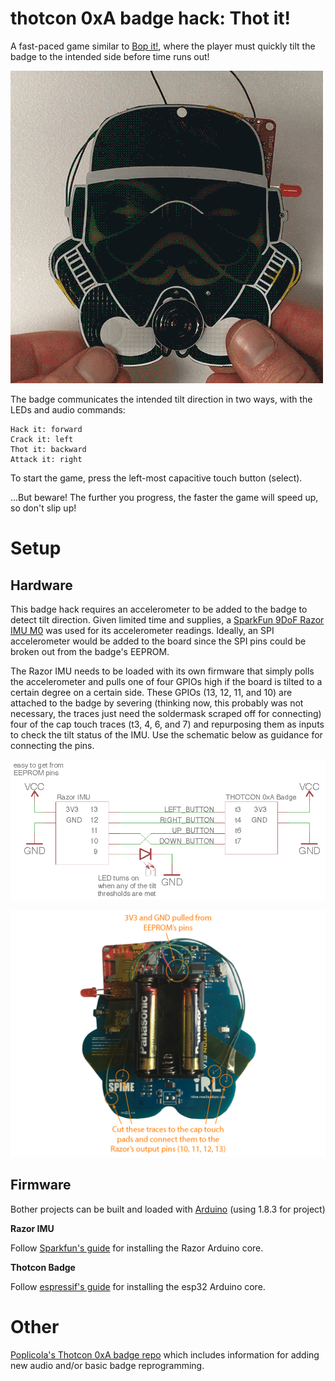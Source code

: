 # thotcon 0xA badge hack: Thot it!

A fast-paced game similar to [Bop it!](https://en.wikipedia.org/wiki/Bop_It), where the player must quickly tilt the badge to the intended side before time runs out!

![](thot-it.gif)

The badge communicates the intended tilt direction in two ways, with the LEDs and audio commands:

```
Hack it: forward
Crack it: left
Thot it: backward
Attack it: right
```

To start the game, press the left-most capacitive touch button (select).

...But beware! The further you progress, the faster the game will speed up, so don't slip up!

# Setup

## Hardware

This badge hack requires an accelerometer to be added to the badge to detect tilt direction. Given limited time and supplies, a [SparkFun 9DoF Razor IMU M0](https://www.sparkfun.com/products/14001) was used for its accelerometer readings. Ideally, an SPI accelerometer would be added to the board since the SPI pins could be broken out from the badge's EEPROM.

The Razor IMU needs to be loaded with its own firmware that simply polls the accelerometer and pulls one of four GPIOs high if the board is tilted to a certain degree on a certain side. These GPIOs (13, 12, 11, and 10) are attached to the badge by severing (thinking now, this probably was not necessary, the traces just need the soldermask scraped off for connecting) four of the cap touch traces (t3, 4, 6, and 7) and repurposing them as inputs to check the tilt status of the IMU. Use the schematic below as guidance for connecting the pins.

![](thot-it_schematic.png)

![](badge-back.png)

## Firmware

Bother projects can be built and loaded with [Arduino](https://www.arduino.cc/en/Main/Software) (using 1.8.3 for project)

**Razor IMU**

Follow [Sparkfun's guide](https://learn.sparkfun.com/tutorials/9dof-razor-imu-m0-hookup-guide#installing-the-9dof-razor-arduino-core) for installing the Razor Arduino core.

**Thotcon Badge**

Follow [espressif's guide](https://github.com/espressif/arduino-esp32#installation-instructions) for installing the esp32 Arduino core.

# Other

[Poplicola's Thotcon 0xA badge repo](https://github.com/poplicola/Thotcon0xA_Pub) which includes information for adding new audio and/or basic badge reprogramming.